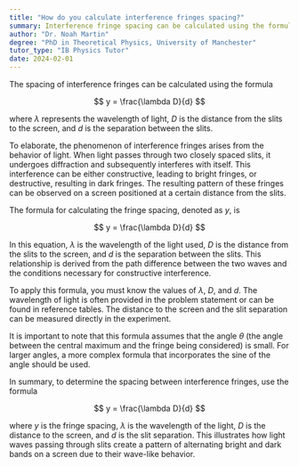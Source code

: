```yaml
---
title: "How do you calculate interference fringes spacing?"
summary: Interference fringe spacing can be calculated using the formula $\lambda D/d$, where $\lambda$ is the wavelength, $D$ is the distance to the screen, and $d$ is the slit separation.
author: "Dr. Noah Martin"
degree: "PhD in Theoretical Physics, University of Manchester"
tutor_type: "IB Physics Tutor"
date: 2024-02-01
---
```


The spacing of interference fringes can be calculated using the formula 

$$
y = \frac{\lambda D}{d}
$$ 

where $\lambda$ represents the wavelength of light, $D$ is the distance from the slits to the screen, and $d$ is the separation between the slits.

To elaborate, the phenomenon of interference fringes arises from the behavior of light. When light passes through two closely spaced slits, it undergoes diffraction and subsequently interferes with itself. This interference can be either constructive, leading to bright fringes, or destructive, resulting in dark fringes. The resulting pattern of these fringes can be observed on a screen positioned at a certain distance from the slits.

The formula for calculating the fringe spacing, denoted as $y$, is 

$$
y = \frac{\lambda D}{d}
$$ 

In this equation, $\lambda$ is the wavelength of the light used, $D$ is the distance from the slits to the screen, and $d$ is the separation between the slits. This relationship is derived from the path difference between the two waves and the conditions necessary for constructive interference.

To apply this formula, you must know the values of $\lambda$, $D$, and $d$. The wavelength of light is often provided in the problem statement or can be found in reference tables. The distance to the screen and the slit separation can be measured directly in the experiment.

It is important to note that this formula assumes that the angle $\theta$ (the angle between the central maximum and the fringe being considered) is small. For larger angles, a more complex formula that incorporates the sine of the angle should be used.

In summary, to determine the spacing between interference fringes, use the formula 

$$
y = \frac{\lambda D}{d}
$$ 

where $y$ is the fringe spacing, $\lambda$ is the wavelength of the light, $D$ is the distance to the screen, and $d$ is the slit separation. This illustrates how light waves passing through slits create a pattern of alternating bright and dark bands on a screen due to their wave-like behavior.
    